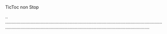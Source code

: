 TicToc non Stop

..
..............................................................................................................................................................................................................................................
